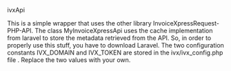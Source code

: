 ivxApi


This is a simple wrapper that uses the other library InvoiceXpressRequest-PHP-API.
The class MyInvoiceXpressApi uses the cache implementation from laravel to store the metadata retrieved from the API.
So, in order to properly use this stuff, you have to download Laravel.
The two configuration constants IVX_DOMAIN and IVX_TOKEN are stored in the ivx/ivx_config.php file . Replace the two values with your own.

